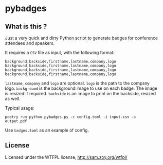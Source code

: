 # pybadges

## What is this ?

Just a very quick and dirty Python script to generate badges for
conference attendees and speakers.

It requires a `CSV` file as input, with the following format:

    background,backside,firstname,lastname,company,logo
    background,backside,firstname,lastname,company,logo
    background,backside,firstname,lastname,company,logo
    background,backside,firstname,lastname,company,logo

`lastname`, `company` and `logo` are optional. `logo` is the path to the company
logo. `background` is the background image to use on each badge. The image is
resized if required. `backside` is an image to print on the backside, resized as well.

Typical usage:

    poetry run python pybadges.py -c config.toml -i input.csv -o output.pdf

Use `badges.toml` as an example of config.

## License

Licensed under the WTFPL license, http://sam.zoy.org/wtfpl/
